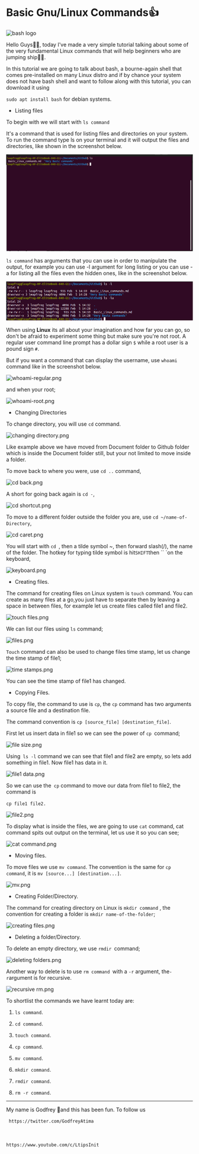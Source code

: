 # Basic Gnu/Linux Commands👍️

<img title="" src="https://github.com/godiatima/Basic-Gnu-Linux-Commands/blob/main/Very%20Basic%20commands/assets/bash%20bash.png " alt="bash logo" width="369">

Hello Guys👋️👋️, today I've made a  very simple tutorial talking about some of the very fundamental Linux commands that will help beginners who are jumping ship🦘️🦘️.

In this tutorial we are going to talk about bash, a bourne-again shell that comes pre-installed on many Linux distro and if by chance your system does not have bash shell and want to follow along with this tutorial, you can download it using 

`sudo apt install bash` for debian systems.



- Listing files

To begin with we will start with `ls command`

It's a command that is used for listing files and directories on your system. To run the command type ls on your terminal and it will output the files and directories, like shown in the screenshot below.

![ls command.png](https://github.com/godiatima/Basic-Gnu-Linux-Commands/blob/main/Very%20Basic%20commands/assets/ls%20command.png)

`ls command` has arguments that you can use in order to manipulate the output, for example you can use -l argument for long listing or you can use -a for listing all the files even the hidden ones, like in the screenshot below.

![ls command-.png](https://github.com/godiatima/Basic-Gnu-Linux-Commands/blob/main/Very%20Basic%20commands/assets/ls%20command-.png)

When using **Linux** its all about your imagination and how far you can go, so don't be afraid to experiment some thing but make sure you're not root. A regular user command line prompt has a dollar sign `$` while a root user is a pound sign `#`.

But if you want a command that can display the username, use `whoami` command like in the screenshot below.

![whoami-regular.png](/home/leapfrog/Documents/Github/Very%20Basic%20commands/assets/whoami-regular.png)

and when your root;

![whoami-root.png](/home/leapfrog/Documents/Github/Very%20Basic%20commands/assets/terminal_images/whoami-root.png)

- Changing Directories

To change directory, you will use `cd` command.

![changing directory.png](/home/leapfrog/Documents/Github/Very%20Basic%20commands/assets/changing%20directory.png)

Like example above we have moved from Document folder to Github folder which is inside the Document folder still, but your not limited to move inside a folder.

To move back to where you were, use `cd ..` command,

![cd back.png](/home/leapfrog/Documents/Github/Very%20Basic%20commands/assets/cd%20back.png)

A short for going back again is `cd -`,

![cd shortcut.png](/home/leapfrog/Documents/Github/Very%20Basic%20commands/assets/cd%20shortcut.png)

To move to a different folder outside the folder you are, use `cd ~/name-of-Directory`, 

![cd caret.png](/home/leapfrog/Documents/Github/Very%20Basic%20commands/assets/cd%20caret.png)

You will start with `cd `, then a tilde symbol ~, then forward slash(/), the name of the folder. The hotkey for typing tilde symbol is hit` SHIFT `then `` `on the keyboard,



<img src="file:///home/leapfrog/Documents/Github/Very%20Basic%20commands/assets/terminal_images/keyboard.png" title="" alt="keyboard.png" width="505">



- Creating files.

The command for creating files on Linux system is `touch` command. You can create as many files at a go,you just have to separate then by leaving a space in between files, for example let us create files called file1 and file2.

![touch files.png](/home/leapfrog/Documents/Github/Very%20Basic%20commands/assets/touch%20files.png)

We can list our files using `ls` command;

![files.png](/home/leapfrog/Documents/Github/Very%20Basic%20commands/assets/terminal_images/files.png)

`Touch` command can also be used to change files time stamp, let us change the time stamp of file1;

![time stamps.png](/home/leapfrog/Documents/Github/Very%20Basic%20commands/assets/terminal_images/time%20stamps.png)

You can see the time stamp of file1 has changed.



- Copying Files.

To copy file, the command to use is `cp`,  the `cp` command has two arguments a source file and a destination file.

The command convention is `cp [source_file] [destination_file]`.

First let us insert data in file1 so we can see the power of `cp `command;

![file size.png](/home/leapfrog/Documents/Github/Very%20Basic%20commands/assets/terminal_images/file%20size.png)

Using` ls -l` command we can see that file1 and file2 are empty, so lets add something in file1. Now file1 has data in it.

![file1 data.png](/home/leapfrog/Documents/Github/Very%20Basic%20commands/assets/file1%20data.png)

So we can use the` cp` command to move our data from file1 to file2, the command is

`cp file1 file2.`

![file2.png](/home/leapfrog/Documents/Github/Very%20Basic%20commands/assets/terminal_images/file2.png)

To display what is inside the files, we are going to use `cat` command, cat command spits out output on the terminal, let us use it so you can see;

![cat command.png](/home/leapfrog/Documents/Github/Very%20Basic%20commands/assets/cat%20command.png)

- Moving files.

To move files we use `mv command`. The convention is the same for `cp command`, it is `mv [source...] [destination...]`.

![mv.png](/home/leapfrog/Documents/Github/Very%20Basic%20commands/assets/terminal_images/mv.png)



- Creating Folder/Directory.

The command for creating directory on Linux is `mkdir command` , the convention for creating a folder is `mkdir name-of-the-folder`;

![creating files.png](/home/leapfrog/Documents/Github/Very%20Basic%20commands/assets/terminal_images/creating%20files.png)



- Deleting a folder/Directory.

To delete an empty directory, we use `rmdir `command;

![deleting folders.png](/home/leapfrog/Documents/Github/Very%20Basic%20commands/assets/deleting%20folders.png)

Another way to delete is to use `rm command `with  a `-r` argument, the` -r `argument is for recursive.

![recursive rm.png](/home/leapfrog/Documents/Github/Very%20Basic%20commands/assets/recursive%20rm.png)

To shortlist the commands we have learnt today are:

1. `ls command`.

2. `cd command`.

3. `touch command`.

4. `cp command`.

5. `mv command`. 

6. `mkdir command`.

7. `rmdir command`.

8. `rm -r command`.



---



My name is Godfrey 🧍️and this has been fun. To follow us 

     https://twitter.com/GodfreyAtima  



    https://www.youtube.com/c/LtipsInit 




